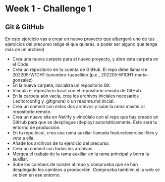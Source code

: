 # Week 1 - Challenge 1

## Git & GitHub

En este ejercicio vas a crear un nuevo proyecto que albergará uno de tus ejercicios del precurso (elige el que quieras, a poder ser alguno que tenga más de un archivo)

- Crea una nueva carpeta para el nuevo proyecto, y abre esta carpeta en el Code.
- Crea un repositorio en tu cuenta de GitHub. El repo debe llamarse 202205-W1CH1-tunombre-tuapellido (p.e., 202205-W1CH1-mario-gonzalez)
- En la nueva carpeta, inicializa un repositorio Git.
- Vincula el repositorio local con el repositorio remoto de GitHub.
- En la carpeta aún vacía, crea los archivos iniciales necesarios (.editorconfig y .gitignore) o un readme.md inicial.
- Crea un commit con estos dos archivos y sube la rama master al repositorio remoto.
- Crea un nuevo site en Netlify y vincúlalo con el repo que has creado en GitHub para que se despliegue (deploy) automáticamente. Éste será tu entorno de producción.
- En tu repo local, crea una rama auxiliar llamada feature/exercise-files y vete a ella.
- Añade los archivos de tu ejercicio del precurso.
- Crea un commit con todos los archivos.
- Mergea el trabajo de la rama auxiliar en la rama principal y borra la auxiliar.
- Sube los cambios de master al repo y comprueba que se han desplegado los cambios a producción. Comprueba también si la web se ve bien en ese entorno.
